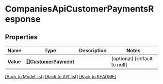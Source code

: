 # CompaniesApiCustomerPaymentsResponse

## Properties
Name | Type | Description | Notes
------------ | ------------- | ------------- | -------------
**Value** | [**[]CustomerPayment**](customerPayment.md) |  | [optional] [default to null]

[[Back to Model list]](../README.md#documentation-for-models) [[Back to API list]](../README.md#documentation-for-api-endpoints) [[Back to README]](../README.md)


